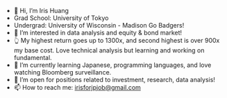 - 👋 Hi, I’m Iris Huang
- Grad School: University of Tokyo
- Undergrad: University of Wisconsin - Madison Go Badgers!
- 👀 I’m interested in data analysis and equity & bond market!
- 👆 My highest return goes up to 1300x, and second highest is over 900x my base cost. Love technical analysis but learning and working on fundamental.
- 🌱 I’m currently learning Japanese, programming languages, and love watching Bloomberg surveillance.
- 💞️ I’m open for positions related to investment, research, data analysis!
- 📫 How to reach me: irisforjpjob@gmail.com

<!---
mianzhi1125/mianzhi1125 is a ✨ special ✨ repository because its `README.md` (this file) appears on your GitHub profile.
You can click the Preview link to take a look at your changes.
--->
